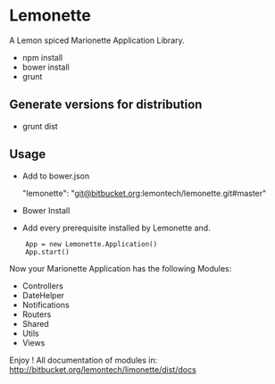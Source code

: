 Lemonette
=========

A Lemon spiced Marionette Application Library.

* npm install
* bower install
* grunt

Generate versions for distribution
----------------------------------

* grunt dist


Usage
-----

* Add to bower.json 

	"lemonette": "git@bitbucket.org:lemontech/lemonette.git#master"

* Bower Install 

* Add every prerequisite installed by Lemonette and.

```
	App = new Lemonette.Application()
	App.start()
```

Now your Marionette Application has the following Modules:

* Controllers
* DateHelper
* Notifications
* Routers
* Shared
* Utils
* Views

Enjoy !
All documentation of modules in: http://bitbucket.org/lemontech/limonette/dist/docs

